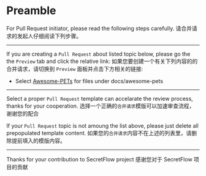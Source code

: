 # Preamble

For Pull Request initiator, please read the following steps carefully. 请合并请求的发起人仔细阅读下列步骤。

---

If you are creating a `Pull Request` about listed topic below, please go the the `Preview` tab and click the relative link:
如果您要创建一个有关下列内容的的合并请求，请切换到 `Preview` 面板并点击下方相关的链接:


* Select [Awesome-PETs](?expand=1&template=pull_request_template_pets.md) for files under docs/awesome-pets

---

Select a proper `Pull Request` template can accelarate the review process, thanks for your cooperation.
选择一个正确的`合并请求`模版可以加速审查流程，谢谢您的配合


If your `Pull Request` topic is not amoung the list above, please just delete all prepopulated template content.
如果您的`合并请求`内容不在上述的列表里，请删除提前填入的模版内容。

---

Thanks for your contribution to SecretFlow project
感谢您对于 SecretFlow 项目的贡献
